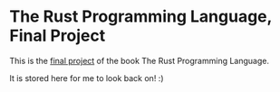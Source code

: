 # The Rust Programming Language, Final Project
This is the [final project](https://doc.rust-lang.org/book/ch20-00-final-project-a-web-server.html) of the book The Rust Programming Language.  

It is stored here for me to look back on! :)
